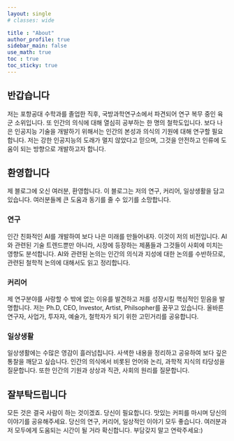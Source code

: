 ```yaml
---
layout: single
# classes: wide

title : "About"
author_profile: true
sidebar_main: false
use_math: true
toc : true
toc_sticky: true	
---
```


## 반갑습니다
저는 포항공대 수학과를 졸업한 직후, 국방과학연구소에서 파견되어 연구 복무 중인 육군 소위입니다. 또 인간의 의식에 대해 열심히 공부하는 한 명의 철학도입니다. 보다 나은 인공지능 기술을 개발하기 위해서는 인간의 본성과 의식의 기원에 대해 연구할 필요합니다. 저는 강한 인공지능의 도래가 멀지 않았다고 믿으며, 그것을 안전하고 인류에 도움이 되는 방향으로 개발하고자 합니다. 

## 환영합니다
제 블로그에 오신 여러분, 환영합니다. 이 블로그는 저의 연구, 커리어, 일상생활을 담고 있습니다. 여러분들께 큰 도움과 동기를 줄 수 있기를 소망합니다.
### 연구
인간 친화적인 AI를 개발하여 보다 나은 미래를 만들어내자. 이것이 저의 비전입니다. AI와 관련된 기술 트렌드뿐만 아니라, 시장에 등장하는 제품들과 그것들이 사회에 미치는 영향도 분석합니다. AI와 관련된 논의는 인간의 의식과 지성에 대한 논의를 수반하므로, 관련된 철학적 논의에 대해서도 읽고 정리합니다.
### 커리어
제 연구분야를 사랑할 수 밖에 없는 이유를 발견하고 저를 성장시킬 핵심적인 믿음을 발명합니다. 저는 Ph.D, CEO, Investor, Artist, Philsopher를 꿈꾸고 있습니다. 올바른 연구자, 사업가, 투자자, 예술가, 철학자가 되기 위한 고민거리를 공유합니다. 
### 일상생활
일상생활에는 수많은 영감이 흘러넘칩니다. 사색한 내용을 정리하고 공유하여 보다 깊은 통찰을 깨닫고 싶습니다. 인간의 의식에서 비롯된 언어와 논리, 과학적 지식의 타당성을 질문합니다. 또한 인간의 기원과 상상과 직관, 사회의 원리를 질문합니다.

## 잘부탁드립니다
모든 것은 결국 사람이 하는 것이겠죠. 당신이 필요합니다. 맛있는 커피를 마시며 당신의 이야기를 공유해주세요. 당신의 연구, 커리어, 일상적인 이야기 모두 좋습니다. 여러분과 저 모두에게 도움되는 시간이 될 거라 확신합니다. 부담갖지 말고 연락주세요:)
